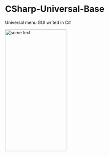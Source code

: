 # CSharp-Universal-Base
Universal menu GUI writed in C#

<img src="[https://raw.githubusercontent.com/BresoDEV/CSharp-Universal-Base/main/Screenshot_1.png?token=GHSAT0AAAAAABR2C55L4R4VZAHXHQUVECNMYUVY4TQ](https://imgur.com/BcaLvYn)" alt="some text" width=200 height=400>
